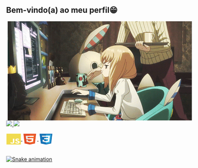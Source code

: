 ## Bem-vindo(a) ao meu perfil😁

 <p><img align="right" alt="gif" src="https://github.com/Christian2703/christian2703/blob/main/e18518c6d24257c6fb02e3c95a862d85.gif" width="500 height="120" /></p>

 <div>
   <a href="https://github.com/Christian2703">
   <img height="180em" src="https://github-readme-stats.vercel.app/api?username=devemdobro&show_icons=true&theme=radical&include_all_commits=true&count_private=true"/>
   <img height="180em" src="https://github-readme-stats.vercel.app/api/top-langs/?username=devemdobro&layout=compact&langs_count=6&theme=tokyonight"/>

</div>
<div style="display: inline_block"><br>
  <img align="center" alt="Js" height="30" width="40" src="https://raw.githubusercontent.com/devicons/devicon/master/icons/javascript/javascript-plain.svg">
  <img align="center" alt="HTML" height="30" width="40" src="https://raw.githubusercontent.com/devicons/devicon/master/icons/html5/html5-original.svg">
  <img align="center" alt="CSS" height="30" width="40" src="https://raw.githubusercontent.com/devicons/devicon/master/icons/css3/css3-original.svg">
</div>
 
 <br>
 

 
<div> 

 
  ![Snake animation](https://github.com/devemdobro/devemdobro/blob/output/github-contribution-grid-snake.svg)

</div>
